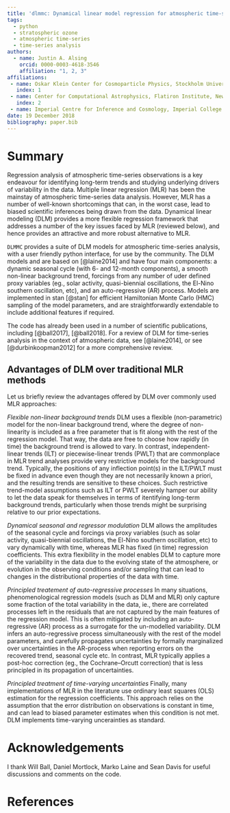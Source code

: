 ```yaml
---
title: 'dlmmc: Dynamical linear model regression for atmospheric time-series analysis'
tags:
  - python
  - stratospheric ozone
  - atmospheric time-series
  - time-series analysis
authors:
  - name: Justin A. Alsing
    orcid: 0000-0003-4618-3546
    affiliation: "1, 2, 3"
affiliations:
 - name: Oskar Klein Center for Cosmoparticle Physics, Stockholm University, Stockholm
   index: 1
 - name: Center for Computational Astrophysics, Flatiron Institute, New York
   index: 2
 - name: Imperial Centre for Inference and Cosmology, Imperial College London, London
date: 19 December 2018
bibliography: paper.bib
---
```


# Summary

Regression analysis of atmospheric time-series observations is a key endeavour for identifying long-term trends and studying underlying drivers of variability in the data. Multiple linear regression (MLR) has been the mainstay of atmospheric time-series data analysis. However, MLR has a number of well-known shortcomings that can, in the worst case, lead to biased scientific inferences being drawn from the data. Dynamical linear modeling (DLM) provides a more flexible regression framework that addresses a number of the key issues faced by MLR (reviewed below), and hence provides an attractive and more robust alternative to MLR. 

``DLMMC`` provides a suite of DLM models for atmospheric time-series analysis, with a user friendly python interface, for use by the community. The DLM models and are based on [@laine2014] and have four main components: a dynamic seasonal cycle (with 6- and 12-month components), a smooth non-linear background trend, forcings from any number of uder defined proxy variables (eg., solar activity, quasi-biennial oscillations, the El-Nino southern oscillation, etc), and an auto-regressive (AR) process. Models are implemented in stan [@stan] for efficient Hamiltonian Monte Carlo (HMC) sampling of the model parameters, and are straightforwardly extendable to include additional features if required.

The code has already been used in a number of scientific publications, including [@ball2017], [@ball2018]. For a review of DLM for time-series analysis in the context of atmospheric data, see [@laine2014], or see [@durbinkoopman2012] for a more comprehensive review.

## Advantages of DLM over traditional MLR methods

Let us briefly review the advantages offered by DLM over commonly used MLR approaches:

*Flexible non-linear background trends*
DLM uses a flexible (non-parametric) model for the non-linear background trend, where the degree of non-linearity is included as a free parameter that is fit along with the rest of the regression model. That way, the data are free to choose how rapidly (in time) the background trend is allowed to vary. In contrast, independent-linear trends (ILT) or piecewise-linear trends (PWLT) that are commonplace in MLR trend analyses provide very restrictive models for the background trend. Typically, the positions of any inflection point(s) in the ILT/PWLT must be fixed in advance even though they are not necessarily known a priori, and the resulting trends are sensitive to these choices. Such restrictive trend-model assumptions such as ILT or PWLT severely hamper our ability to let the data speak for themselves in terms of itentifying long-term background trends, particularly when those trends might be surprising relative to our prior expectations.

*Dynamical seasonal and regressor modulation*
DLM allows the amplitudes of the seasonal cycle and forcings via proxy variables (such as solar activity, quasi-biennial oscillations, the El-Nino southern oscillation, etc) to vary dynamically with time, whereas MLR has fixed (in time) regression coefficients. This extra flexibility in the model enables DLM to capture more of the variability in the data due to the evolving state of the atmosphere, or evolution in the observing conditions and/or sampling that can lead to changes in the distributional properties of the data with time.

*Principled treatement of auto-regressive processes*
In many situations, phenomenological regression models (such as DLM and MLR) only capture some fraction of the total variability in the data, ie., there are correlated processes left in the residuals that are not captured by the main features of the regression model. This is often mitigated by including an auto-regressive (AR) process as a surrogate for the un-modelled variability. DLM infers an auto-regressive process simultaneously with the rest of the model parameters, and carefully propagates uncertainties by formally marginalized over uncertainties in the AR-process when reporting errors on the recovered trend, seasonal cycle etc. In contrast, MLR typically applies a post-hoc correction (eg., the Cochrane–Orcutt correction) that is less principled in its propagation of uncertainties.

*Principled treatment of time-varying uncertainties*
Finally, many implementations of MLR in the literature use ordinary least squares (OLS) estimation for the regression coefficients. This approach relies on the assumption that the error distribution on observations is constant in time, and can lead to biased parameter estimates when this condition is not met. DLM implements time-varying uncerainties as standard.

# Acknowledgements

I thank Will Ball, Daniel Mortlock, Marko Laine and Sean Davis for useful discussions and comments on the code.

# References
